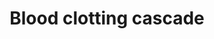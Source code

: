 ---
annotations:
- id: PW:0000474
  parent: regulatory pathway
  type: Pathway Ontology
  value: coagulation cascade pathway
authors:
- A.Kwa
- MaintBot
- Thomas
- Christine Chichester
- Eweitz
citedin:
- link: PMC5075206
  title: Hepatic transcriptome implications for palm fruit juice deterrence of type
    2 diabetes mellitus in young male Nile rats (2016)
description: 'Coagulation is a complex process by which blood forms clots. It is an
  important part of hemostasis (the cessation of blood loss from a damaged vessel),
  wherein a damaged blood vessel wall is covered by a platelet and fibrin-containing
  clot to stop bleeding and begin repair of the damaged vessel. Disorders of coagulation
  can lead to an increased risk of bleeding (hemorrhage) or clotting (thrombosis).  Source:
  [[wikipedia:Coagulation|Wikipedia]]'
last-edited: 2021-05-23
organisms:
- Mus musculus
redirect_from:
- /index.php/Pathway:WP460
- /instance/WP460
- /instance/WP460_r117865
revision: r117865
schema-jsonld:
- '@context': https://schema.org/
  '@id': https://wikipathways.github.io/pathways/WP460.html
  '@type': Dataset
  creator:
    '@type': Organization
    name: WikiPathways
  description: 'Coagulation is a complex process by which blood forms clots. It is
    an important part of hemostasis (the cessation of blood loss from a damaged vessel),
    wherein a damaged blood vessel wall is covered by a platelet and fibrin-containing
    clot to stop bleeding and begin repair of the damaged vessel. Disorders of coagulation
    can lead to an increased risk of bleeding (hemorrhage) or clotting (thrombosis).  Source:
    [[wikipedia:Coagulation|Wikipedia]]'
  keywords:
  - F10
  - F11
  - F12
  - F13b
  - F2
  - F5
  - F7
  - F8
  - F8a
  - F9
  - Fga
  - Fgb
  - Fgg
  - Plat
  - Plau
  - Plg
  - Serpinb2
  - Serpine1
  - Serpinf2
  - Vwf
  license: CC0
  name: Blood clotting cascade
seo: CreativeWork
title: Blood clotting cascade
wpid: WP460
---